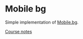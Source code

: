 # Mobile bg
Simple implementation of [Mobile.bg](https://www.mobile.bg/).

[Course notes](notes/notes.md)


